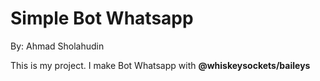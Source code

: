 # Simple Bot Whatsapp
By: Ahmad Sholahudin

This is my project. I make Bot Whatsapp with **@whiskeysockets/baileys**
